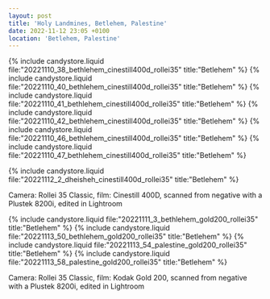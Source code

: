 ```yaml
---
layout: post
title: 'Holy Landmines, Betlehem, Palestine'
date: 2022-11-12 23:05 +0100
location: 'Betlehem, Palestine'
---
```


{% include candystore.liquid file:"20221110_38_bethlehem_cinestill400d_rollei35" title:"Betlehem" %}
{% include candystore.liquid file:"20221110_40_bethlehem_cinestill400d_rollei35" title:"Betlehem" %}
{% include candystore.liquid file:"20221110_41_bethlehem_cinestill400d_rollei35" title:"Betlehem" %}
{% include candystore.liquid file:"20221110_42_bethlehem_cinestill400d_rollei35" title:"Betlehem" %}
{% include candystore.liquid file:"20221110_46_bethlehem_cinestill400d_rollei35" title:"Betlehem" %}
{% include candystore.liquid file:"20221110_47_bethlehem_cinestill400d_rollei35" title:"Betlehem" %}

{% include candystore.liquid file:"20221112_2_dheisheh_cinestill400d_rollei35" title:"Betlehem" %}

Camera: Rollei 35 Classic, film: Cinestill 400D, scanned from negative with a Plustek 8200i, edited in Lightroom

{% include candystore.liquid file:"20221111_3_bethlehem_gold200_rollei35" title:"Betlehem" %}
{% include candystore.liquid file:"20221113_50_bethlehem_gold200_rollei35" title:"Betlehem" %}
{% include candystore.liquid file:"20221113_54_palestine_gold200_rollei35" title:"Betlehem" %}
{% include candystore.liquid file:"20221113_58_palestine_gold200_rollei35" title:"Betlehem" %}

Camera: Rollei 35 Classic, film: Kodak Gold 200, scanned from negative with a Plustek 8200i, edited in Lightroom